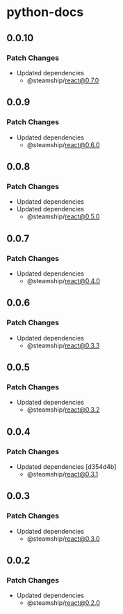 # python-docs

## 0.0.10

### Patch Changes

- Updated dependencies
  - @steamship/react@0.7.0

## 0.0.9

### Patch Changes

- Updated dependencies
  - @steamship/react@0.6.0

## 0.0.8

### Patch Changes

- Updated dependencies
- Updated dependencies
  - @steamship/react@0.5.0

## 0.0.7

### Patch Changes

- Updated dependencies
  - @steamship/react@0.4.0

## 0.0.6

### Patch Changes

- Updated dependencies
  - @steamship/react@0.3.3

## 0.0.5

### Patch Changes

- Updated dependencies
  - @steamship/react@0.3.2

## 0.0.4

### Patch Changes

- Updated dependencies [d354d4b]
  - @steamship/react@0.3.1

## 0.0.3

### Patch Changes

- Updated dependencies
  - @steamship/react@0.3.0

## 0.0.2

### Patch Changes

- Updated dependencies
  - @steamship/react@0.2.0
